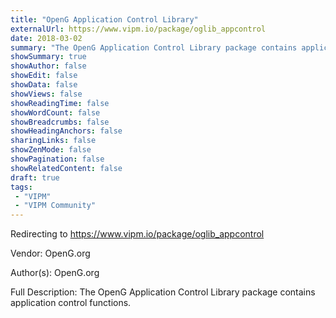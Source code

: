 ```yaml
---
title: "OpenG Application Control Library"
externalUrl: https://www.vipm.io/package/oglib_appcontrol
date: 2018-03-02
summary: "The OpenG Application Control Library package contains application control functions."
showSummary: true
showAuthor: false
showEdit: false
showData: false
showViews: false
showReadingTime: false
showWordCount: false
showBreadcrumbs: false
showHeadingAnchors: false
sharingLinks: false
showZenMode: false
showPagination: false
showRelatedContent: false
draft: true
tags:
 - "VIPM"
 - "VIPM Community"
---
```


Redirecting to https://www.vipm.io/package/oglib_appcontrol

Vendor: OpenG.org

Author(s): OpenG.org
 
Full Description:
The OpenG Application Control Library package contains application control functions.